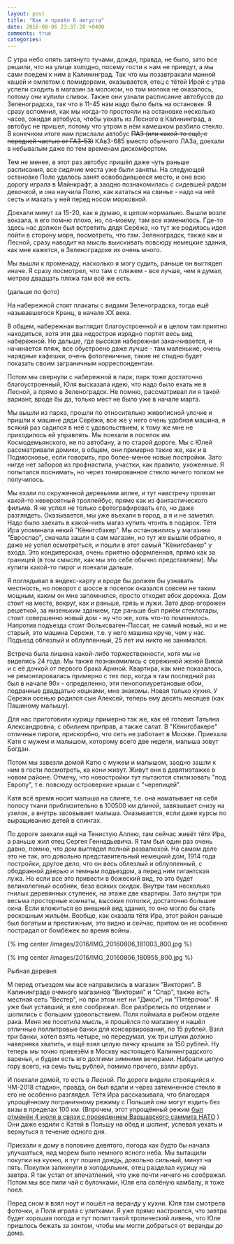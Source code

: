 ```yaml
---
layout: post
title: "Как я провёл 6 августа"
date: 2016-08-06 23:37:20 +0400
comments: true
categories: 
---
```

С утра небо опять затянуто тучами, дождя, правда, не было, зато все решили, что на улице холодно, посему гости к нам не приедут, а мы сами поедем к ним в Калининград. Так что мы позавтракали манной кашей и омлетом с помидорами, оказывается, отец с тётей Ирой с утра успели сходить в магазин за молоком, но там молока не оказалось, потому они купили сливок. Также они узнали расписание автобусов до Зеленоградска, так что в 11-45 нам надо было быть на остановке. Я сразу вспомнил, как мы когда-то простояли на остановке несколько часов, ожидая автобуса, чтобы уехать из Лесного в Калининград, а автобус не пришел, потому что утром в нём камешком разбило стекло. В конечном итоге нам прислали автобус ~~ПАЗ (или какой-то ещё, с передней частью от ГАЗ-53)~~ КАвЗ-685 вместо обычного ЛАЗа, доехали в небывалым даже по тем временам дискомфортом.

Тем не менее, в этот раз автобус пришёл даже чуть раньше расписания, все сидячие места уже были заняты. На следующей остановке Поле удалось занят освободившееся место, и она всю дорогу играла в Майнкрафт, а заодно познакомилась с сидевшей рядом девочкой, и она научила Полю, как кататься на свинье - надо на неё сесть и махать у ней перед носом морковкой.

Доехали минут за 15-20, как я думаю, в целом нормально. Вышли возле вокзала, я его помню плохо, но, по-моему, там все изменилось. Где-то здесь нас должен был встретить дядя Серёжа, но тут же родилась идея пойти в сторону моря, посмотреть, что там. Зеленоградск, также как и Лесной, сразу наводит на мысль выискивать повсюду немецкие здания, как мне кажется, в Зеленоградске их очень много.

Мы вышли к променаду, насколько я могу судить, раньше он выглядел иначе. Я сразу посмотрел, что там с пляжем - все лучше, чем я думал, метров двадцать пляжа там всё же есть. 

(дальше по фото)

На набережной стоят плакаты с видами Зеленоградска, тогда ещё называвшегося Кранц, в начале ХХ века.


В общем, набережная выглядит благоустроенной и в целом там приятно находиться, хотя эти два недостроя изрядно портят весь вид набережной. Но дальше, где высокая набережная заканчивается, и начинается пляж, все обустроено даже лучше - там маленькие, очень нарядные кафешки, очень фотогеничные, такие не стыдно будет показать своим заграничным корреспондентам.

Потом мы свернули с набережной в парк, парк тоже достаточно благоустроенный, Юля высказала идею, что надо было ехать не в Лесной, а прямо в Зеленоградск. Не помню, рассматривал ли я такой вариант, вроде бы да, только мест не было уже в начале марта.

Мы вышли из парка, прошли по относительно живописной улочке и пришли к машине дяди Серёжи, все же у него очень удобная машина, я всякий раз садился в неё с удовольствием, к тому же мне не приходилось ей управлять. Мы поехали в поселок им. Космодемьянского, не по автобану, а по старой дороге. Мы с Юлей рассматривали домики, в общем, они примерно такие же, как и в Подмосковье, если говорить, про более-менее новые постройки. Зато нигде нет заборов из профнастила, участки, как правило, ухоженные. Я попытался поснимать, но через тонированное стекло ничего толком не получилось.

Мы ехали по окруженной деревьями аллее, и тут навстречу проехал какой-то невероятный троллейбус, прямо как из фантастического фильма. Я не успел не только сфотографировать его, но даже разглядеть. Оказывается, мы уже въехали в город, а я и не заметил. Надо было заехать в какой-нить магаз купить чтонть в подарок. Тётя Ира упоминала некий "Кёнигсбакер". Мы остановились у магазина "Евроспар", сначала зашли в сам магазин, но тут же вышли обратно, я даже не успел осмотреться, и пошли в этот самый "Кёнигсбакер" у входа. Это кондитерская, очень приятно оформленная, прямо как за границей (в том смысле, как мы это себе обычно представляем). Мы купили какой-то пирог и поехали дальше.

Я поглядывал в яндекс-карту и вроде бы должен бы узнавать местность, но поворот с шоссе в поселок оказался совсем не таким мощным, каким он мне запомнился, просто отходит вбок дорожка. Дом стоит на месте, вокруг, как и раньше, грязь и лужи. Зато двор огорожен решеткой, за низеньким зданием, где раньше был приём стеклотары, стоит совершенно новый дом - ну что же, хоть что-то поменялось. Напротив подъезда стоит Фольксваген-Пассат, не самый новый, но и не старый, это машина Сережи, т.е. у него машина круче, чем у нас. Подъезд облезлый и облупленный, 25 лет им никто не занимался.

Встреча была лишена какой-либо торжественности, хотя мы не виделись 24 года. Мы также познакомились с сережиной женой Викой и с её дочкой от первого брака Ариной. Квартира, как мне показалось, не ремонтировалась примерно с тех пор, когда я там последний раз был в начале 90х - определенно, эти пенополиуретановые обои, подранные двадцатью кошками, мне знакомы. Новая только кухня. У Сережи осенью родился сын Алексей, теперь ему десять месяцев (как Пашиному малышу).

Для нас приготовили курицу примерно так же, как её готовит Татьяна Александровна, с обилием приправ, а также салат. В "Кёнигсбакере" отличные пироги, прискорбно, что сеть не работает в Москве. Приехала Катя с мужем и малышом, которому всего две недели, малыша зовут Богдан.


Потом мы завезли домой Катю с мужем и малышом, заодно зашли к ним в гости посмотреть, ка кони живут. Живут они в девятиэтажке в новом районе. Отмечу, что новостройки тут пытаются стилизовать "под Европу", т.е. повсюду островерхие крыши с "черепицей".


Катя всё время носит малыша на слинге, т.е. она наматывает на себя полосу ткани приблизительно в 100500 км длиной, завязывает снизу на узелок, а внутрь засовывает малыша. Оказывается, если даже курсы по выращиванию детей в слингах.
 

По дороге заехали ещё на Тенистую Аллею, там сейчас живёт тётя Ира, а раньше жил отец Сергея Геннадьевича. Я там был один раз очень давно, помню, что дом выглядел полной развалюхой. На самом деле это не так, это довольно представительный немецкий дом, 1914 года постройки, другое дело, что он весь облезлый и облупленный, с ободранной дверью и темным подъездом, а перед ним гигантская лужа. Но если все это привести в божеский вид, то это будет великолепный особняк, безо всяких скидок. Внутри там несколько гнилых деревянных ступенек, на этаже две квартиры. Зато внутри три весьма просторные комнаты, высокие потолки, достаточно большие окна. Если вложиться во внешний вид здания, то оно могло бы стать роскошным жильём. Вообще, как сказала тётя Ира, этот район раньше был богатым и престижным, это видно и сейчас, притом он не особенно пострадал от бомбёжек во время войны. 

{% img center /images/2016/IMG_20160806_181003_800.jpg %}

{% img center /images/2016/IMG_20160806_180955_800.jpg %}

Рыбная деревня

М перед отъездом мы все направились в магазин "Виктория". В Калининграде очмного магазинов "Виктория" и "Спар", также есть местная сеть "Вестер", но при этом нет ни "Дикси", ни "Пятёрочки". Я уже был уставший, и еле соображал. Все разбрелись по отделам и шопились с большим удовольствием. Поля поймала в рыбном отделе рака. Меня же посетила мысль, я прошёлся по магазину и нашёл отличные поллитровые банки для консервирования, по 15 рублей. Взял три банки, хотел взять четыре, но передумал, уж три штуки должно наверняка хватить, и ещё взял целую пачку крышек за 150 рублей. Ну теперь мы точно привезём в Москву настоящего Калининградского варенья, и будем есть его долгими зимними вечерами. Набрали целую гору всего, на семь тыщ рублей, помимо прочего, взяли арбуз.

И поехали домой, то есть в Лесной. По дороге видели строящийся к ЧМ-2018 стадион, правда, он был вдали и через затемненное стекло я его не особенно разглядел. Тётя Ира рассказывала, что благодаря упрощённому пограничному режиму с Польшей они могут ездить без визы в пределах 100 км. (Впрочем, этот упрощённый режим [был отменён 4 июля в связи с проведением Варшавского саммита НАТО](http://geo-politica.info/polsha-repetiruet-blokadu-kaliningrada.html) ) Они даже ездили с Катей в Польшу на обед и шопинг, успевая уехать и вернуться в течение одного дня.

Приехали к дому в половине девятого, погода как будто бы начала улучшаться, над морем было немного ясного неба. Мы вытащили покупки на кухню, и тут пошел дождь, довольно сильный, минут на пять. Покупки запихнули в холодильник, отец разделал курицу на завтра. Я так устал от впечатлений, что уже почти ничего не соображал. Потом мы все пили чай с булочками, Юля ела солёную камбалу, я тоже поел. 

Перед сном я взял ноут и пошёл на веранду у кухни. Юля там смотрела фоточки, а Поля играла с улитками. Я уже прямо настроился, что завтра будет хорошая погода и тут полил такой тропический ливень, что Юле пришлось бежать за зонтом, чтобы мы могли добраться от веранды до дома.